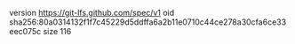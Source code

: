 version https://git-lfs.github.com/spec/v1
oid sha256:80a0314132f1f7c45229d5ddffa6a2b11e0710c44ce278a30cfa6ce33eec075c
size 116
